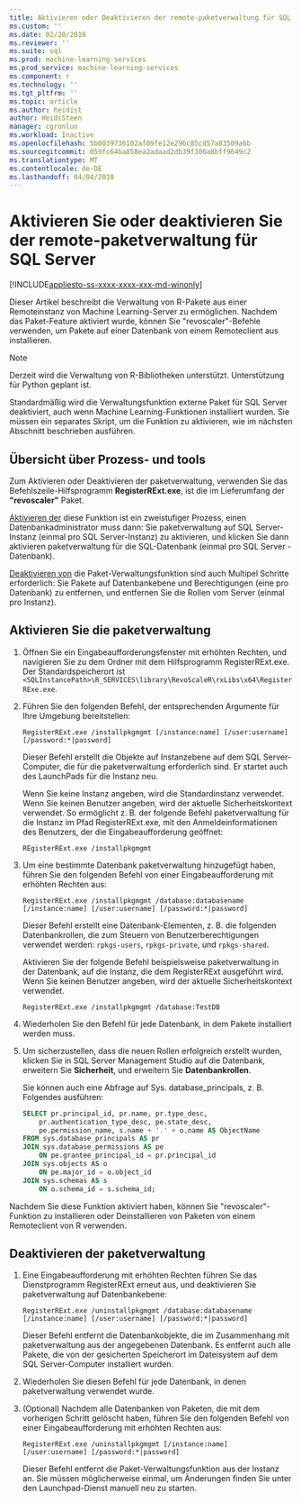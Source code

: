 ```yaml
---
title: Aktivieren oder Deaktivieren der remote-paketverwaltung für SQL Server | Microsoft Docs
ms.custom: ''
ms.date: 02/20/2018
ms.reviewer: ''
ms.suite: sql
ms.prod: machine-learning-services
ms.prod_service: machine-learning-services
ms.component: r
ms.technology: ''
ms.tgt_pltfrm: ''
ms.topic: article
ms.author: heidist
author: HeidiSteen
manager: cgronlun
ms.workload: Inactive
ms.openlocfilehash: 5b0039736102af09fe12e296c85cd57a83509a6b
ms.sourcegitcommit: 059fc64ba858ea2adaad2db39f306a8bff9649c2
ms.translationtype: MT
ms.contentlocale: de-DE
ms.lasthandoff: 04/04/2018
---
```

# <a name="enable-or-disable-remote-package-management-for-sql-server"></a>Aktivieren Sie oder deaktivieren Sie der remote-paketverwaltung für SQL Server
[!INCLUDE[appliesto-ss-xxxx-xxxx-xxx-md-winonly](../../includes/appliesto-ss-xxxx-xxxx-xxx-md-winonly.md)]

Dieser Artikel beschreibt die Verwaltung von R-Pakete aus einer Remoteinstanz von Machine Learning-Server zu ermöglichen. Nachdem das Paket-Feature aktiviert wurde, können Sie "revoscaler"-Befehle verwenden, um Pakete auf einer Datenbank von einem Remoteclient aus installieren.

> [!NOTE]
> Derzeit wird die Verwaltung von R-Bibliotheken unterstützt. Unterstützung für Python geplant ist.

Standardmäßig wird die Verwaltungsfunktion externe Paket für SQL Server deaktiviert, auch wenn Machine Learning-Funktionen installiert wurden. Sie müssen ein separates Skript, um die Funktion zu aktivieren, wie im nächsten Abschnitt beschrieben ausführen.

## <a name="overview-of-process-and-tools"></a>Übersicht über Prozess- und tools

Zum Aktivieren oder Deaktivieren der paketverwaltung, verwenden Sie das Befehlszeile-Hilfsprogramm **RegisterRExt.exe**, ist die im Lieferumfang der **"revoscaler"** Paket.

[Aktivieren der](#bkmk_enable) diese Funktion ist ein zweistufiger Prozess, einen Datenbankadministrator muss dann: Sie paketverwaltung auf SQL Server-Instanz (einmal pro SQL Server-Instanz) zu aktivieren, und klicken Sie dann aktivieren paketverwaltung für die SQL-Datenbank (einmal pro SQL Server -Datenbank).

[Deaktivieren von](#bkmk_disable) die Paket-Verwaltungsfunktion sind auch Multipel Schritte erforderlich: Sie Pakete auf Datenbankebene und Berechtigungen (eine pro Datenbank) zu entfernen, und entfernen Sie die Rollen vom Server (einmal pro Instanz).

## <a name="bkmk_enable"></a> Aktivieren Sie die paketverwaltung

1. Öffnen Sie ein Eingabeaufforderungsfenster mit erhöhten Rechten, und navigieren Sie zu dem Ordner mit dem Hilfsprogramm RegisterRExt.exe. Der Standardspeicherort ist `<SQLInstancePath>\R_SERVICES\library\RevoScaleR\rxLibs\x64\RegisterRExe.exe`.

2. Führen Sie den folgenden Befehl, der entsprechenden Argumente für Ihre Umgebung bereitstellen:

    `RegisterRExt.exe /installpkgmgmt [/instance:name] [/user:username] [/password:*|password]`

    Dieser Befehl erstellt die Objekte auf Instanzebene auf dem SQL Server-Computer, die für die paketverwaltung erforderlich sind. Er startet auch des LaunchPads für die Instanz neu.

    Wenn Sie keine Instanz angeben, wird die Standardinstanz verwendet. Wenn Sie keinen Benutzer angeben, wird der aktuelle Sicherheitskontext verwendet. So ermöglicht z. B. der folgende Befehl paketverwaltung für die Instanz im Pfad RegisterRExt.exe, mit den Anmeldeinformationen des Benutzers, der die Eingabeaufforderung geöffnet:

    `REgisterRExt.exe /installpkgmgmt`

3. Um eine bestimmte Datenbank paketverwaltung hinzugefügt haben, führen Sie den folgenden Befehl von einer Eingabeaufforderung mit erhöhten Rechten aus:

    `RegisterRExt.exe /installpkgmgmt /database:databasename [/instance:name] [/user:username] [/password:*|password]`
   
    Dieser Befehl erstellt eine Datenbank-Elementen, z. B. die folgenden Datenbankrollen, die zum Steuern von Benutzerberechtigungen verwendet werden: `rpkgs-users`, `rpkgs-private`, und `rpkgs-shared`.

    Aktivieren Sie der folgende Befehl beispielsweise paketverwaltung in der Datenbank, auf die Instanz, die dem RegisterRExt ausgeführt wird. Wenn Sie keinen Benutzer angeben, wird der aktuelle Sicherheitskontext verwendet.

    `RegisterRExt.exe /installpkgmgmt /database:TestDB`

4. Wiederholen Sie den Befehl für jede Datenbank, in dem Pakete installiert werden muss.

5. Um sicherzustellen, dass die neuen Rollen erfolgreich erstellt wurden, klicken Sie in SQL Server Management Studio auf die Datenbank, erweitern Sie **Sicherheit**, und erweitern Sie **Datenbankrollen**.

    Sie können auch eine Abfrage auf Sys. database_principals, z. B. Folgendes ausführen:

    ```SQL
    SELECT pr.principal_id, pr.name, pr.type_desc,   
        pr.authentication_type_desc, pe.state_desc,   
        pe.permission_name, s.name + '.' + o.name AS ObjectName  
    FROM sys.database_principals AS pr  
    JOIN sys.database_permissions AS pe  
        ON pe.grantee_principal_id = pr.principal_id  
    JOIN sys.objects AS o  
        ON pe.major_id = o.object_id  
    JOIN sys.schemas AS s  
        ON o.schema_id = s.schema_id;
    ```

Nachdem Sie diese Funktion aktiviert haben, können Sie "revoscaler"-Funktion zu installieren oder Deinstallieren von Paketen von einem Remoteclient von R verwenden.

## <a name="bkmk_disable"></a> Deaktivieren der paketverwaltung

1. Eine Eingabeaufforderung mit erhöhten Rechten führen Sie das Dienstprogramm RegisterRExt erneut aus, und deaktivieren Sie paketverwaltung auf Datenbankebene:

    `RegisterRExt.exe /uninstallpkgmgmt /database:databasename [/instance:name] [/user:username] [/password:*|password]`

    Dieser Befehl entfernt die Datenbankobjekte, die im Zusammenhang mit paketverwaltung aus der angegebenen Datenbank. Es entfernt auch alle Pakete, die von der gesicherten Speicherort im Dateisystem auf dem SQL Server-Computer installiert wurden.

2. Wiederholen Sie diesen Befehl für jede Datenbank, in denen paketverwaltung verwendet wurde.

3.  (Optional) Nachdem alle Datenbanken von Paketen, die mit dem vorherigen Schritt gelöscht haben, führen Sie den folgenden Befehl von einer Eingabeaufforderung mit erhöhten Rechten aus:

    `RegisterRExt.exe /uninstallpkgmgmt [/instance:name] [/user:username] [/password:*|password]`

    Dieser Befehl entfernt die Paket-Verwaltungsfunktion aus der Instanz an. Sie müssen möglicherweise einmal, um Änderungen finden Sie unter den Launchpad-Dienst manuell neu zu starten.

